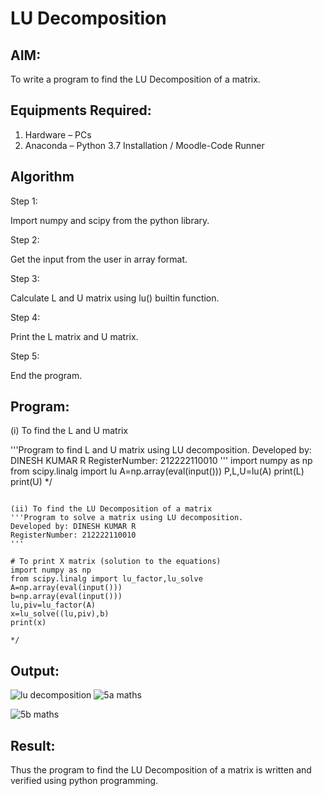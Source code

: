 # LU Decomposition 

## AIM:

To write a program to find the LU Decomposition of a matrix.

## Equipments Required:

1. Hardware – PCs
2. Anaconda – Python 3.7 Installation / Moodle-Code Runner

## Algorithm

Step 1:

Import numpy and scipy from the python library.

Step 2:

Get the input from the user in array format.

Step 3:

Calculate L and U matrix using lu() builtin function.

Step 4: 

Print the L matrix and U matrix.

Step 5:

End the program.

## Program:

(i) To find the L and U matrix

'''Program to find L and U matrix using LU decomposition.
Developed by: DINESH KUMAR R
RegisterNumber: 212222110010
'''
import numpy as np
from scipy.linalg import lu
A=np.array(eval(input()))
P,L,U=lu(A)
print(L)
print(U)
*/
```

(ii) To find the LU Decomposition of a matrix
'''Program to solve a matrix using LU decomposition.
Developed by: DINESH KUMAR R
RegisterNumber: 212222110010
'''

# To print X matrix (solution to the equations)
import numpy as np
from scipy.linalg import lu_factor,lu_solve
A=np.array(eval(input()))
b=np.array(eval(input()))
lu,piv=lu_factor(A)
x=lu_solve((lu,piv),b)
print(x)

*/
```

## Output:
![lu decomposition]()
![5a maths](https://github.com/DINESH18032004/LU-Decomposition/assets/119477784/2db24f89-a897-42ef-8892-4cfaa11ff7fb)

![5b maths](https://github.com/DINESH18032004/LU-Decomposition/assets/119477784/8a834892-7ca8-477a-bead-c8ca65f6ac6b)

## Result:

Thus the program to find the LU Decomposition of a matrix is written and verified using python programming.

